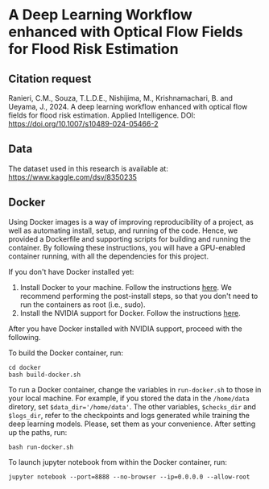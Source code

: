 # A Deep Learning Workflow enhanced with Optical Flow Fields for Flood Risk Estimation

## Citation request
Ranieri, C.M., Souza, T.L.D.E., Nishijima, M., Krishnamachari, B. and Ueyama, J., 2024. A deep learning workflow enhanced with optical flow fields for flood risk estimation. Applied Intelligence. DOI: https://doi.org/10.1007/s10489-024-05466-2

## Data
The dataset used in this research is available at:
https://www.kaggle.com/dsv/8350235

## Docker

Using Docker images is a way of improving reproducibility of a project, as well as automating install, setup, and running of the code.
Hence, we provided a Dockerfile and supporting scripts for building and running the container.
By following these instructions, you will have a GPU-enabled container running, with all the dependencies for this project.

If you don't have Docker installed yet:
1. Install Docker to your machine. Follow the instructions [here](https://docs.docker.com/engine/install/ubuntu/#install-using-the-repository). We recommend performing the post-install steps, so that you don't need to run the containers as root (i.e., sudo).
2. Install the NVIDIA support for Docker. Follow the instructions [here](https://github.com/NVIDIA/nvidia-docker).

After you have Docker installed with NVIDIA support, proceed with the following.

To build the Docker container, run:
```
cd docker
bash build-docker.sh
```

To run a Docker container, change the variables in ```run-docker.sh``` to those in your local machine.
For example, if you stored the data in the ```/home/data``` diretory, set ```$data_dir='/home/data'```.
The other variables, ```$checks_dir``` and ```$logs_dir```, refer to the checkpoints and logs generated while training the deep learning models.
Please, set them as your convenience.
After setting up the paths, run:
```
bash run-docker.sh
```

To launch jupyter notebook from within the Docker container, run:
```
jupyter notebook --port=8888 --no-browser --ip=0.0.0.0 --allow-root
```

